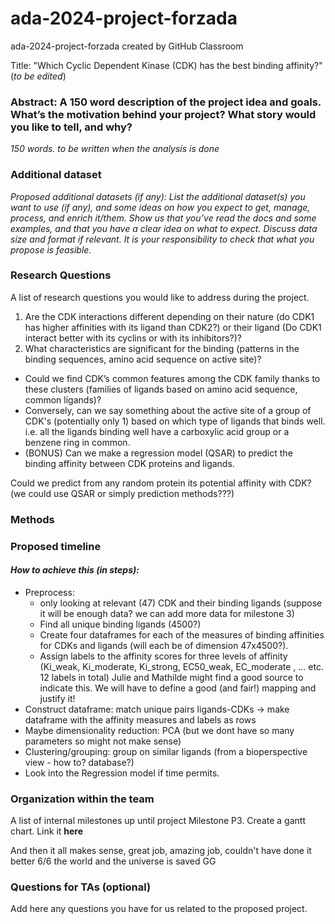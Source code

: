 # ada-2024-project-forzada
ada-2024-project-forzada created by GitHub Classroom

Title: "Which Cyclic Dependent Kinase (CDK) has the best binding affinity?" (*to be edited*)

### Abstract: A 150 word description of the project idea and goals. What’s the motivation behind your project? What story would you like to tell, and why?

*150 words. to be written when the analysis is done*

 
### Additional dataset

*Proposed additional datasets (if any): List the additional dataset(s) you want to use (if any), and some ideas on how you expect to get, manage, process, and enrich it/them. Show us that you’ve read the docs and some examples, and that you have a clear idea on what to expect.  Discuss data size and format if relevant. It is your responsibility to check that what you propose is feasible.*



### Research Questions

A list of research questions you would like to address during the project.


1. Are the CDK interactions different depending on their nature (do CDK1 has higher affinities with its ligand than CDK2?) or their ligand (Do CDK1 interact better with its cyclins or with its inhibitors?)?
2. What characteristics are significant for the binding (patterns in the binding sequences, amino acid sequence on active site)? 
* Could we find CDK’s common features among the CDK family thanks to these clusters (families of ligands based on amino acid sequence, common ligands)?
* Conversely, can we say something about the active site of a group of CDK's (potentially only 1) based on which type of ligands that binds well. i.e. all the ligands binding well have a carboxylic acid group or a benzene ring in common.
* (BONUS) Can we make a regression model (QSAR) to predict the binding affinity between CDK proteins and ligands.  

Could we predict from any random protein its potential affinity with CDK? (we could use QSAR or simply prediction methods???)



### Methods


### Proposed timeline
#### *How to achieve this (in steps):*

- Preprocess: 
    - only looking at relevant (47) CDK and their binding ligands (suppose it will be enough data? we can add more data for milestone 3)
    - Find all unique binding ligands (4500?)
    - Create four dataframes for each of the measures of binding affinities for CDKs and ligands (will each be of dimension 47x4500?).
    - Assign labels to the affinity scores for three levels of affinity (Ki_weak, Ki_moderate, Ki_strong, EC50_weak, EC_moderate , ... etc. 12 labels in total) Julie and Mathilde might find a good source to indicate this. We will have to define a good (and fair!) mapping and justify it!
- Construct dataframe: match unique pairs ligands-CDKs -> make dataframe with the affinity measures and labels as rows
- Maybe dimensionality reduction: PCA (but we dont have so many parameters so might not make sense)
- Clustering/grouping: group on similar ligands (from a bioperspective view - how to? database?)
- Look into the Regression model if time permits.





### Organization within the team

A list of internal milestones up until project Milestone P3.
Create a gantt chart. 
Link it **here**

And then it all makes sense, great job, amazing job, couldn't have done it better 6/6 the world and the universe is saved GG


### Questions for TAs (optional)

Add here any questions you have for us related to the proposed project.

